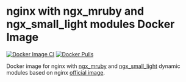 # nginx with ngx\_mruby and ngx\_small\_light modules Docker Image

[![Docker Image CI](https://github.com/yano3/docker-nginx-ngx_mruby-ngx_small_light/workflows/Docker%20Image%20CI/badge.svg)](https://github.com/yano3/docker-nginx-ngx_mruby-ngx_small_light/actions)
[![Docker Pulls](https://img.shields.io/docker/pulls/yano3/nginx-ngx_mruby-ngx_small_light)](https://hub.docker.com/r/yano3/nginx-ngx_mruby-ngx_small_light)

Docker image for nginx with [ngx\_mruby](http://ngx.mruby.org/) and [ngx\_small\_light](https://github.com/cubicdaiya/ngx_small_light) dynamic modules based on nginx [official image](https://hub.docker.com/_/nginx/).
